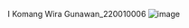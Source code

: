 I Komang Wira Gunawan_220010006
![image](https://github.com/user-attachments/assets/79ade408-9bae-440f-9fcf-c4cbb5c1c971)
